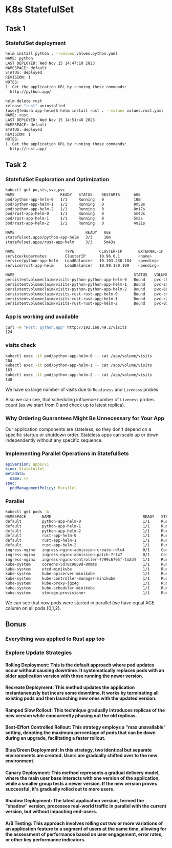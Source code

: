 # K8s StatefulSet

## Task 1

### StatefulSet deployment

```bash
helm install python . --values values.python.yaml 
NAME: python
LAST DEPLOYED: Wed Nov 15 14:47:10 2023
NAMESPACE: default
STATUS: deployed
REVISION: 1
NOTES:
1. Get the application URL by running these commands:
  http://python.app/

helm delete rust
release "rust" uninstalled
[user@fedora app-helm]$ helm install rust . --values values.rust.yaml 
NAME: rust
LAST DEPLOYED: Wed Nov 15 14:51:46 2023
NAMESPACE: default
STATUS: deployed
REVISION: 1
NOTES:
1. Get the application URL by running these commands:
  http://rust.app/
```

## Task 2

### StatefulSet Exploration and Optimization

```bash
kubectl get po,sts,svc,pvc
NAME                    READY   STATUS    RESTARTS      AGE
pod/python-app-helm-0   1/1     Running   0             10m
pod/python-app-helm-1   1/1     Running   0             8m58s
pod/python-app-helm-2   1/1     Running   0             8m17s
pod/rust-app-helm-0     1/1     Running   0             5m43s
pod/rust-app-helm-1     1/1     Running   0             5m2s
pod/rust-app-helm-2     1/1     Running   0             4m21s

NAME                               READY   AGE
statefulset.apps/python-app-helm   3/3     10m
statefulset.apps/rust-app-helm     3/3     5m43s

NAME                      TYPE           CLUSTER-IP       EXTERNAL-IP   PORT(S)          AGE
service/kubernetes        ClusterIP      10.96.0.1        <none>        443/TCP          148m
service/python-app-helm   LoadBalancer   10.103.230.104   <pending>     8080:30968/TCP   10m
service/rust-app-helm     LoadBalancer   10.99.170.109    <pending>     8080:31698/TCP   5m43s

NAME                                                    STATUS   VOLUME                                     CAPACITY   ACCESS MODES   STORAGECLASS   AGE
persistentvolumeclaim/visits-python-python-app-helm-0   Bound    pvc-c8f196a5-b0f5-463c-a183-b3c96831d9f9   1Mi        RWO            standard       27m
persistentvolumeclaim/visits-python-python-app-helm-1   Bound    pvc-2a3993dd-6c4e-4434-b25d-a0afdc24130e   1Mi        RWO            standard       71m
persistentvolumeclaim/visits-python-python-app-helm-2   Bound    pvc-660075ff-db92-4759-8415-fcf0e42a28a3   1Mi        RWO            standard       56m
persistentvolumeclaim/visits-rust-rust-app-helm-0       Bound    pvc-c4135d8f-36bc-4631-9644-ebbe2326ca47   1Mi        RWO            standard       86m
persistentvolumeclaim/visits-rust-rust-app-helm-1       Bound    pvc-c258efed-ad63-4e40-b595-6a817e7a8581   1Mi        RWO            standard       75m
persistentvolumeclaim/visits-rust-rust-app-helm-2       Bound    pvc-05792009-e047-47c2-9490-011d588c8c79   1Mi        RWO            standard       75m
```

### App is working and available

```bash
curl -H "Host: python.app" http://192.168.49.2/visits
124
```

### visits check

```bash
kubectl exec -it pod/python-app-helm-0 -- cat /app/volume/visits
204
kubectl exec -it pod/python-app-helm-1 -- cat /app/volume/visits
163
kubectl exec -it pod/python-app-helm-2 -- cat /app/volume/visits
148
```

We have so large number of visits due to `Readiness` and `Liveness` probes.

Also we can see, that scheduling influence number of `Liveness` probes count (as we start from 0 and check up to latest replica).

### Why Ordering Guarantees Might Be Unnecessary for Your App

Our application components are stateless, so they don't depend on a specific startup or shutdown order.
Stateless apps can scale up or down independently without any specific sequence.

### Implementing Parallel Operations in StatefulSets

```yaml
apiVersion: apps/v1
kind: StatefulSet
metadata:
  name: <>
spec:
  podManagementPolicy: Parallel
```

### Parallel

```bash
kubectl get pods -A
NAMESPACE       NAME                                        READY   STATUS      RESTARTS       AGE
default         python-app-helm-0                           1/1     Running     0              109s
default         python-app-helm-1                           1/1     Running     0              109s
default         python-app-helm-2                           1/1     Running     0              109s
default         rust-app-helm-0                             1/1     Running     0              47s
default         rust-app-helm-1                             1/1     Running     0              47s
default         rust-app-helm-2                             1/1     Running     0              47s
ingress-nginx   ingress-nginx-admission-create-rdlc4        0/1     Completed   1              137m
ingress-nginx   ingress-nginx-admission-patch-7rt47         0/1     Completed   2              137m
ingress-nginx   ingress-nginx-controller-7799c6795f-tm2d4   1/1     Running     1 (129m ago)   137m
kube-system     coredns-5d78c9869d-8mmts                    1/1     Running     3 (129m ago)   164m
kube-system     etcd-minikube                               1/1     Running     2 (133m ago)   164m
kube-system     kube-apiserver-minikube                     1/1     Running     3 (127m ago)   164m
kube-system     kube-controller-manager-minikube            1/1     Running     5 (126m ago)   164m
kube-system     kube-proxy-jgz4g                            1/1     Running     2 (129m ago)   164m
kube-system     kube-scheduler-minikube                     1/1     Running     2 (129m ago)   164m
kube-system     storage-provisioner                         1/1     Running     22 (93s ago)   164m
```

We can see that now pods were started in parallel (we have equal AGE column on all pods {0,1,2}.

## Bonus

### Everything was applied to Rust app too

### Explore Update Strategies

#### Rolling Deployment: This is the default approach where pod updates occur without causing downtime. It systematically replaces pods with an older application version with those running the newer version.

#### Recreate Deployment: This method updates the application instantaneously but incurs some downtime. It works by terminating all existing pods and then launching new ones with the updated version.

#### Ramped Slow Rollout: This technique gradually introduces replicas of the new version while concurrently phasing out the old replicas.

#### Best-Effort Controlled Rollout: This strategy employs a "max unavailable" setting, denoting the maximum percentage of pods that can be down during an upgrade, facilitating a faster rollout.

#### Blue/Green Deployment: In this strategy, two identical but separate environments are created. Users are gradually shifted over to the new environment.

#### Canary Deployment: This method represents a gradual delivery model, where the main user base interacts with one version of the application, while a smaller group tests a newer version. If the new version proves successful, it's gradually rolled out to more users.

#### Shadow Deployment: The latest application version, termed the "shadow" version, processes real-world traffic in parallel with the current version, but without impacting end-users.

#### A/B Testing: This approach involves rolling out two or more variations of an application feature to a segment of users at the same time, allowing for the assessment of performance based on user engagement, error rates, or other key performance indicators.
